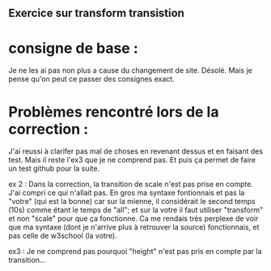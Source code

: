 ## Exercice sur transform transistion

# consigne de base : 
Je ne les ai pas non plus a cause du changement de site. Désolé. Mais je pense qu'on peut ce passer des consignes exact.

# Problèmes rencontré lors de la correction : 

J'ai reussi à clarifer pas mal de choses en revenant dessus et en faisant des test.
Mais il reste l'ex3 que je ne comprend pas. Et puis ça permet de faire un test github pour la suite.

ex 2 : Dans la correction, la transition de scale n'est pas prise en compte. 
J'ai compri ce qui n'allait pas. En gros ma syntaxe fontionnais et pas la "votre" (qui est la bonne) car sur la mienne, il considérait le second temps (10s) comme étant le temps de "all";
et sur la votre il faut utiliser "transform" et non "scale" pour que ça fonctionne. Ca me rendais très perplexe de voir que ma syntaxe (dont je n'arrive plus à retrouver la source) fonctionnais, et pas celle de w3school (la votre).


ex3 : Je ne comprend pas pourquoi "height" n'est pas pris en compte par la transition...


